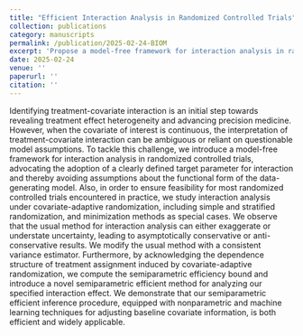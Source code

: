 ```yaml
---
title: "Efficient Interaction Analysis in Randomized Controlled Trials"
collection: publications
category: manuscripts
permalink: /publication/2025-02-24-BIOM
excerpt: 'Propose a model-free framework for interaction analysis in randomized controlled trials, advocating the adoption of a clearly defined target parameter for interaction, and introducing a novel semiparametric efficient method for analyzing our specified interaction effect.'
date: 2025-02-24
venue: ''
paperurl: ''
citation: ''
---
```

Identifying treatment-covariate interaction is an initial step towards revealing treatment effect heterogeneity and advancing precision medicine. However, when the covariate of interest is continuous, the interpretation of treatment-covariate interaction can be ambiguous or reliant on questionable model assumptions. To tackle this challenge, we introduce a model-free framework for interaction analysis in randomized controlled trials, advocating the adoption of a clearly defined target parameter for interaction and thereby avoiding assumptions about the functional form of the data-generating model. 
Also, in order to ensure feasibility for most randomized controlled trials encountered in practice, we study interaction analysis under covariate-adaptive randomization, including simple and stratified randomization, and minimization methods as special cases. We observe that the usual method for interaction analysis can either exaggerate or understate uncertainty, leading to asymptotically conservative or anti-conservative results. We modify the usual method with a consistent variance estimator.
Furthermore, by acknowledging the dependence structure of treatment assignment induced by covariate-adaptive randomization, we compute the semiparametric efficiency bound and introduce a novel semiparametric efficient method for analyzing our specified interaction effect. We demonstrate that our semiparametric efficient inference procedure, equipped with nonparametric and machine learning techniques for adjusting baseline covariate information, is both efficient and widely applicable.
